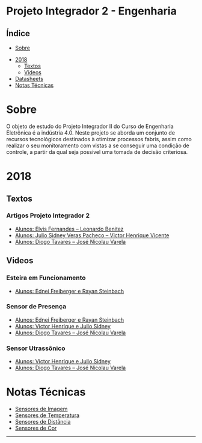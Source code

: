 # Projeto Integrador 2 - Engenharia

## Índice

* [Sobre](#sobre)

- [2018](#2018)
    - [Textos](#textos)
    - [Vídeos](#videos)
- [Datasheets](#datasheets)
- [Notas Técnicas](#notas-técnicas)

# Sobre

O objeto de estudo do Projeto Integrador II do Curso de Engenharia Eletrônica é a
indústria 4.0. Neste projeto se aborda um conjunto de recursos tecnológicos destinados à otimizar processos fabris,
assim como realizar o seu monitoramento com vistas a se conseguir uma condição de controle, a partir da qual seja
possível uma tomada de decisão criteriosa.

# 2018

## Textos

### Artigos Projeto Integrador 2

* [Alunos: Elvis Fernandes – Leonardo Benitez](./2018/Textos/Artigo_PI2_Elvis_e_Leonardo.pdf)
* [Alunos: Julio Sidney Veras Pacheco – Victor Henrique Vicente](./2018/Textos/Artigo_PI2_Julio_e_Victor.pdf)
* [Alunos: Diogo Tavares – José Nicolau Varela](./2018/Textos/Artigo_PI2_Diogo_e_Jose.pdf)

## Videos

### Esteira em Funcionamento

- [Alunos: Ednei Freiberger e Rayan Steinbach](https://www.youtube.com/watch?v=_5rpgHqbXF8)

### Sensor de Presença

* [Alunos: Ednei Freiberger e Rayan Steinbach](https://www.youtube.com/watch?v=DB-b-mfmIXA)
* [Alunos: Victor Henrique e Julio Sidney](https://www.youtube.com/watch?v=5sZE8e_AUqQ)
* [Alunos: Diogo Tavares – José Nicolau Varela](https://www.youtube.com/watch?v=un3m_uIF88Y)

### Sensor Utrassônico

- [Alunos: Victor Henrique e Julio Sidney](https://www.youtube.com/watch?v=w2yupD6DVRs)
- [Alunos: Diogo Tavares – José Nicolau Varela](https://www.youtube.com/watch?v=fNapAahfU8k)

# Notas Técnicas

* [Sensores de Imagem](./Notas_tecnicas/sensores_imagem/index.md)
* [Sensores de Temperatura](./Notas_tecnicas/sensores_temperatura/index.md)
* [Sensores de Distância](./Notas_tecnicas/sensores_imagem/index.md)
* [Sensores de Cor](./Notas_tecnicas/sensores_cor/index.md)

---





